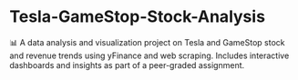 # Tesla-GameStop-Stock-Analysis
📊 A data analysis and visualization project on Tesla and GameStop stock and revenue trends using yFinance and web scraping. Includes interactive dashboards and insights as part of a peer-graded assignment.
